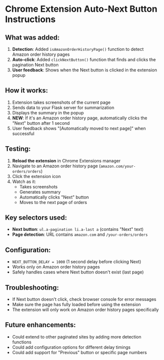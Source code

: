 # Chrome Extension Auto-Next Button Instructions

## What was added:

1. **Detection**: Added `isAmazonOrderHistoryPage()` function to detect Amazon order history pages
2. **Auto-click**: Added `clickNextButton()` function that finds and clicks the pagination Next button
3. **User feedback**: Shows when the Next button is clicked in the extension popup

## How it works:

1. Extension takes screenshots of the current page
2. Sends data to your Flask server for summarization
3. Displays the summary in the popup
4. **NEW**: If it's an Amazon order history page, automatically clicks the "Next" button after 1 second
5. User feedback shows "[Automatically moved to next page]" when successful

## Testing:

1. **Reload the extension** in Chrome Extensions manager
2. Navigate to an Amazon order history page (`amazon.com/your-orders/orders`)
3. Click the extension icon
4. Watch as it:
   - Takes screenshots
   - Generates summary
   - Automatically clicks "Next" button
   - Moves to the next page of orders

## Key selectors used:

- **Next button**: `ul.a-pagination li.a-last a` (contains "Next" text)
- **Page detection**: URL contains `amazon.com` and `/your-orders/orders`

## Configuration:

- `NEXT_BUTTON_DELAY = 1000` (1 second delay before clicking Next)
- Works only on Amazon order history pages
- Safely handles cases where Next button doesn't exist (last page)

## Troubleshooting:

- If Next button doesn't click, check browser console for error messages
- Make sure the page has fully loaded before using the extension
- The extension will only work on Amazon order history pages specifically

## Future enhancements:

- Could extend to other paginated sites by adding more detection functions
- Could add configuration options for different delay timings
- Could add support for "Previous" button or specific page numbers
